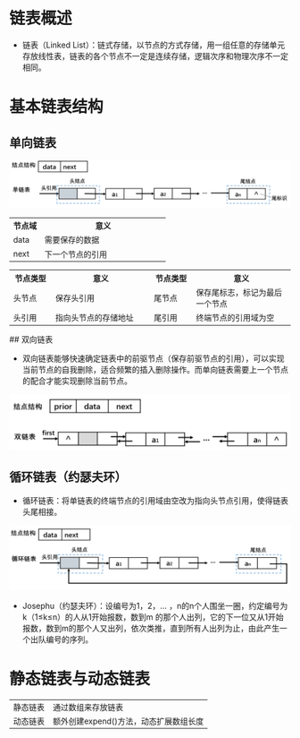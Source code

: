 # 链表概述

- 链表（Linked List）：链式存储，以节点的方式存储，用一组任意的存储单元存放线性表，链表的各个节点不一定是连续存储，逻辑次序和物理次序不一定相同。

# 基本链表结构

## 单向链表

<img src="../../pictures/Snipaste_2023-05-28_00-44-01.png" width="800"/> 

<table>
    <tr>
        <th width="20%">节点域</th>
        <th width="80%">意义</th>
    </tr>
    <tr>
        <td>data</td>
        <td>需要保存的数据</td>
    </tr>
    <tr>
        <td>next</td>
        <td>下一个节点的引用</td>
    </tr>
</table>

<table>
    <tr>
        <th width="15%">节点类型</th>
        <th width="35%">意义</th>
        <th width="15%">节点类型</th>
        <th width="35%">意义</th>
    </tr>
    <tr>
        <td>头节点</td>
        <td>保存头引用</td>
        <td>尾节点</td>
        <td>保存尾标志，标记为最后一个节点</td>
    </tr>
    <tr>
        <td>头引用</td>
        <td>指向头节点的存储地址</td>
        <td>尾引用</td>
        <td>终端节点的引用域为空</td>
    </tr>
</table>
## 双向链表

- 双向链表能够快速确定链表中的前驱节点（保存前驱节点的引用），可以实现当前节点的自我删除，适合频繁的插入删除操作。而单向链表需要上一个节点的配合才能实现删除当前节点。

<img src="../../pictures/Snipaste_2023-05-28_00-57-53.png" width="700"/> 

## 循环链表（约瑟夫环）

- 循环链表：将单链表的终端节点的引用域由空改为指向头节点引用，使得链表头尾相接。

<img src="../../pictures/Snipaste_2023-05-28_01-05-57.png" width="800"/> 

- Josephu（约瑟夫环）：设编号为1，2，… ，n的n个人围坐一圈，约定编号为k（1&le;k&le;n）的人从1开始报数，数到m 的那个人出列，它的下一位又从1开始报数，数到m的那个人又出列，依次类推，直到所有人出列为止，由此产生一个出队编号的序列。

# 静态链表与动态链表

<table>
    <tr>
        <td width="20%">静态链表</td>
        <td width="80%">通过数组来存放链表</td>
    </tr>
    <tr>
        <td width="20%">动态链表</td>
        <td width="80%">额外创建expend()方法，动态扩展数组长度</td>
    </tr>
</table>
